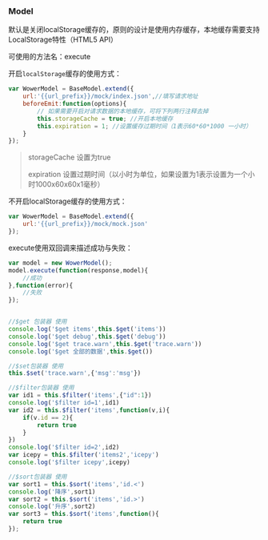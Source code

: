 ### Model

默认是关闭localStorage缓存的，原则的设计是使用内存缓存，本地缓存需要支持LocalStorage特性（HTML5 API）

可使用的方法名：execute

开启`localStorage`缓存的使用方式：

```JavaScript
var WowerModel = BaseModel.extend({
    url:'{{url_prefix}}/mock/index.json',//填写请求地址
	beforeEmit:function(options){
		// 如果需要开启对请求数据的本地缓存，可将下列两行注释去掉
		this.storageCache = true; //开启本地缓存
		this.expiration = 1; //设置缓存过期时间（1表示60*60*1000 一小时）
	}
});
```

> storageCache 设置为true
>
> expiration 设置过期时间（以小时为单位，如果设置为1表示设置为一个小时1000x60x60x1毫秒）

不开启localStorage缓存的使用方式：

```JavaScript
var WowerModel = BaseModel.extend({
    url:'{{url_prefix}}/mock/mock.json'
});
```

execute使用双回调来描述成功与失败：

```JavaScript
var model = new WowerModel();
model.execute(function(response,model){
    //成功
},function(error){
    //失败
});
```

```JavaScript

//$get 包装器 使用
console.log('$get items',this.$get('items'))
console.log('$get debug',this.$get('debug'))
console.log('$get trace.warn',this.$get('trace.warn'))
console.log('$get 全部的数据',this.$get())

//$set包装器 使用
this.$set('trace.warn',{'msg':'msg'})

//$filter包装器 使用
var id1 = this.$filter('items',{"id":1})
console.log('$filter id=1',id1)
var id2 = this.$filter('items',function(v,i){
    if(v.id == 2){
        return true
    }
})
console.log('$filter id=2',id2)
var icepy = this.$filter('items2','icepy')
console.log('$filter icepy',icepy)

//$sort包装器 使用
var sort1 = this.$sort('items','id.<')
console.log('降序',sort1)
var sort2 = this.$sort('items','id.>')
console.log('升序',sort2)
var sort3 = this.$sort('items',function(){
    return true
});
```